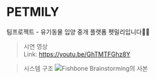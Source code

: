 # PETMILY
팀프로젝트 - 유기동물 입양 중개 플랫폼 펫밀리입니다🐶🐱   

> 시연 영상   
Link: https://youtu.be/GhTMTFGhz8Y  
   
> 시스템 구조
> ![Fishbone Brainstorming의 사본](https://github.com/zoneiiiii/petmilyFE/assets/128220837/bfc4088f-1ef3-40f2-a63d-71da65548420)

